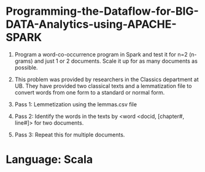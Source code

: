 # Programming-the-Dataflow-for-BIG-DATA-Analytics-using-APACHE-SPARK

1. Program a word-co-occurrence program in Spark and test it for n=2 (n-grams) and just 1 or 2 documents. Scale it up for as many documents as possible.

2. This problem was provided by researchers in the Classics department at UB. They have provided two classical texts and a lemmatization file to convert words from one form to a standard or normal form. 

3. Pass 1: Lemmetization using the lemmas.csv file

4. Pass 2: Identify the words in the texts by <word <docid, [chapter#, line#]> for two documents.

5. Pass 3: Repeat this for multiple documents.


# Language: Scala
